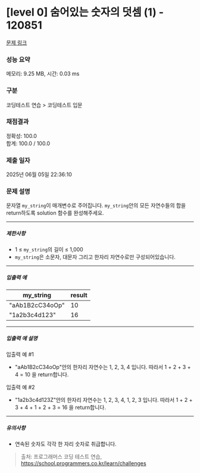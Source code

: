 # [level 0] 숨어있는 숫자의 덧셈 (1) - 120851 

[문제 링크](https://school.programmers.co.kr/learn/courses/30/lessons/120851) 

### 성능 요약

메모리: 9.25 MB, 시간: 0.03 ms

### 구분

코딩테스트 연습 > 코딩테스트 입문

### 채점결과

정확성: 100.0<br/>합계: 100.0 / 100.0

### 제출 일자

2025년 06월 05일 22:36:10

### 문제 설명

<p>문자열 <code>my_string</code>이 매개변수로 주어집니다. <code>my_string</code>안의 모든 자연수들의 합을 return하도록 solution 함수를 완성해주세요.</p>

<hr>

<h5>제한사항</h5>

<ul>
<li>1 ≤ <code>my_string</code>의 길이&nbsp;≤ 1,000</li>
<li><code>my_string</code>은 소문자, 대문자 그리고 한자리 자연수로만 구성되어있습니다.</li>
</ul>

<hr>

<h5>입출력 예</h5>
<table class="table">
        <thead><tr>
<th>my_string</th>
<th>result</th>
</tr>
</thead>
        <tbody><tr>
<td>"aAb1B2cC34oOp"</td>
<td>10</td>
</tr>
<tr>
<td>"1a2b3c4d123"</td>
<td>16</td>
</tr>
</tbody>
      </table>
<hr>

<h5>입출력 예 설명</h5>

<p>입출력 예 #1</p>

<ul>
<li>"aAb1B2cC34oOp"안의 한자리 자연수는 1, 2, 3, 4 입니다. 따라서 1 + 2 + 3 + 4 = 10 을 return합니다.</li>
</ul>

<p>입출력 예 #2</p>

<ul>
<li>"1a2b3c4d123Z"안의 한자리 자연수는 1, 2, 3, 4, 1, 2, 3 입니다. 따라서 1 + 2 + 3 + 4 + 1 + 2 + 3 = 16 을 return합니다.</li>
</ul>

<hr>

<h5>유의사항</h5>

<ul>
<li>연속된 숫자도 각각 한 자리 숫자로 취급합니다.</li>
</ul>


> 출처: 프로그래머스 코딩 테스트 연습, https://school.programmers.co.kr/learn/challenges